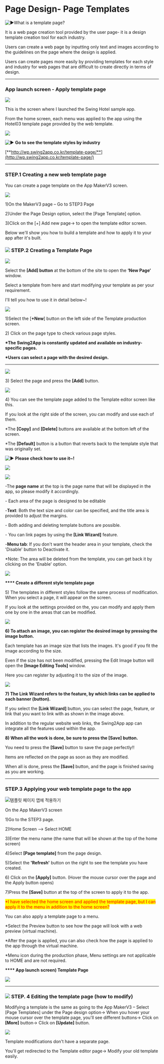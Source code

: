 # Page Design- Page Templates

<img src="https://s.w.org/images/core/emoji/11/svg/25b6.svg" alt="▶" data-size="line">What is a template page?

It is a web page creation tool provided by the user page- it is a design template creation tool for each industry.&#x20;

Users can create a web page by inputting only text and images according to the guidelines on the page where the design is applied.

Users can create pages more easily by providing templates for each style and industry for web pages that are difficult to create directly in terms of design.&#x20;

***

### App launch screen - Apply template page

![](../../../.gitbook/assets/Screenrecorder-2023-08-31-13-59-26-972.gif)

This is the screen where I launched the Swing Hotel sample app.

From the home screen, each menu was applied to the app using the Hotel03 template page provided by the web template.

![](https://wp.swing2app.co.kr/wp-content/uploads/2018/10/%EC%BA%A1%EC%B2%9822.png)

<img src="https://s.w.org/images/core/emoji/11/svg/25b6.svg" alt="▶" data-size="line"> **Go to see the template styles by industry**

[**http://wp.swing2app.co.kr/template-page/**](http://wp.swing2app.co.kr/template-page/)

***

###  **STEP.1** Creating a new web template page

You can create a page template on the App MakerV3 screen.

![](<../../../.gitbook/assets/1.. (30).png>)

1\)On the MakerV3 page – Go to STEP3 Page

2\)Under the Page Design option, select the \[Page Template] option.

3\)Click on the \[+] Add new page-> to open the template editor screen.

Below we'll show you how to build a template and how to apply it to your app after it's built.

### ![](https://wp.swing2app.co.kr/wp-content/uploads/2020/04/%EB%8B%A8%EB%9D%BD1-e1611212616323.png) **STEP.2** Creating a Template Page

![](<../../../.gitbook/assets/1.. (32).png>)

Select the **\[Add] button** at the bottom of the site to open the **‘New Page‘** window.

Select a template from here and start modifying your template as per your requirement.

I'll tell you how to use it in detail below\~!

![](<../../../.gitbook/assets/1.. (33).png>)

1\)Select the \[**+New**] button on the left side of the Template production screen.

2\) Click on the page type to check various page styles.

**\*The Swing2App is constantly updated and available on industry-specific pages.**

**\*Users can select a page with the desired design.**

***

![](<../../../.gitbook/assets/1.. (34).png>)

3\) Select the page and press the **\[Add]** button.

![](<../../../.gitbook/assets/1.. (35).png>)

4\) You can see the template page added to the Template editor screen like this.

If you look at the right side of the screen, you can modify and use each of them.

\*The **\[Copy]** and **\[Delete]** buttons are available at the bottom left of the screen.

\*The **\[Default]** button is a button that reverts back to the template style that was originally set.

<img src="https://s.w.org/images/core/emoji/11/svg/25b6.svg" alt="▶" data-size="line"> **Please check how to use it\~!**

![](<../../../.gitbook/assets/ScreenrqSDFGecorder-2023-08-29-02-26-01-867\_1 (1).gif>)

![](../../../.gitbook/assets/ScreenrecordXCVer-2023-08-29-02-26-01-867\_1.gif)

\-The **page name** at the top is the page name that will be displayed in the app, so please modify it accordingly.

\- ​Each area of ​​the page is designed to be editable

\-**Text**: Both the text size and color can be specified, and the title area is provided to adjust the margins.

\- Both adding and deleting template buttons are possible.

\- You can link pages by using the **\[Link Wizard]** feature.

\-**Menu tab**: If you don't want the header area in your template, check the 'Disable' button to Deactivate it.&#x20;

\*Note: The area will be deleted from the template, you can get back it by clicking on the 'Enable' option.

![](https://wp.swing2app.co.kr/wp-content/uploads/2018/10/%EC%A4%841.png)

**\*\*\*\* Create a different style template page**

5\) The templates in different styles follow the same process of modification. When you select a page, it will appear on the screen.

If you look at the settings provided on the, you can modify and apply them one by one in the areas that can be modified.

![](<../../../.gitbook/assets/1.. (36).png>)

**6) To attach an image, you can register the desired image by pressing the image button.**

Each template has an image size that lists the images. It's good if you fit the image according to the size.

Even if the size has not been modified, pressing the Edit Image button will open the **\[Image Editing Tools]** window.

Here you can register by adjusting it to the size of the image.

![](<../../../.gitbook/assets/1.. (37).png>)

**7) The Link Wizard refers to the feature, by which links can be applied to each banner (button).**

If you select the **\[Link Wizard]** button, you can select the page, feature, or link that you want to link with as shown in the image above.

In addition to the regular website web links, the Swing2App app can integrate all the features used within the app.

**8) When all the work is done, be sure to press the \[Save] button.**

You need to press the **\[Save]** button to save the page perfectly!!

Items are reflected on the page as soon as they are modified.

When all is done, press the **\[Save]** button, and the page is finished saving as you are working.

***

###  **STEP.3** Applying your web template page to the app

![템플릿 페이지 앱에 적용하기](<../../../.gitbook/assets/1.. (38).png>)



On the App MakerV3 screen

1\)Go to the STEP3 page.

2\)Home Screen –> Select HOME

3\)Enter the menu name (the name that will be shown at the top of the home screen)

4\)Select **\[Page template]** from the page design.

5\)Select the **'Refresh'** button on the right to see the template you have created.

6\) Click on the **\[Apply]** button. (Hover the mouse cursor over the page and the Apply button opens)

7\)Press the **\[Save]** button at the top of the screen to apply it to the app.

<mark style="color:red;">\*I have selected the home screen and applied the template page, but I can apply it to the menu in addition to the home screen?</mark>

You can also apply a template page to a menu.

\*Select the Preview button to see how the page will look with a web preview (virtual machine).

\*After the page is applied, you can also check how the page is applied to the app through the virtual machine.

\*Menu icon during the production phase, Menu settings are not applicable to HOME and are not required.

**\*\*\*\* App launch** **screen) Template Page**&#x20;

![](../../../.gitbook/assets/Screenrecorder-2023-08-31-13-59-26-972.gif)

***

### ![](https://wp.swing2app.co.kr/wp-content/uploads/2020/04/%EB%8B%A8%EB%9D%BD1-e1611212616323.png) **STEP. 4** Editing the template page (how to modify)

Modifying a template is the same as going to the App MakerV3 – Select \[Page Templates] under the Page design option-> When you hover your mouse cursor over the template page, you'll see different buttons-> Click on **\[More]** button-> Click on **\[Update]** button.&#x20;

![](<../../../.gitbook/assets/1.. (39).png>)

Template modifications don't have a separate page.

You'll get redirected to the Template editor page-> Modify your old template easily.
